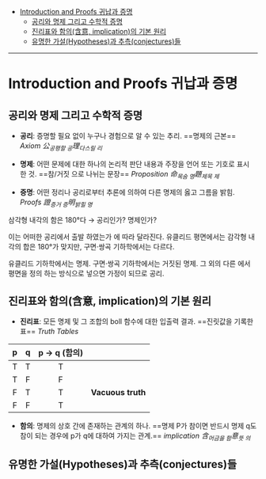 - [Introduction and Proofs 귀납과 증명](#introduction-and-proofs-귀납과-증명)
  - [공리와 명제 그리고 수학적 증명](#공리와-명제-그리고-수학적-증명)
  - [진리표와 함의(含意, implication)의 기본 원리](#진리표와-함의含意-implication의-기본-원리)
  - [유명한 가설(Hypotheses)과 추측(conjectures)들](#유명한-가설hypotheses과-추측conjectures들)
---

# Introduction and Proofs 귀납과 증명

## 공리와 명제 그리고 수학적 증명

- **공리**: 증명할 필요 없이 누구나 경험으로 알 수 있는 추리. 
  ==명제의 근본==
  *Axiom*
  *公<sub>공평할 공</sub>理<sub>다스릴 리</sub>*
  
- **명제**:  어떤 문제에 대한 하나의 논리적 판단 내용과 주장을 언어 또는 기호로 표시 한 것. 
  ==참/거짓 으로 나뉘는 문장==
  *Proposition*
  *命<sub>목숨 명</sub>題<sub>제목 제</sub>*

- **증명**: 어떤 정리나 공리로부터 추론에 의하여 다른 명제의 옳고 그름을 밝힘.
  *Proofs*
  *證<sub>증거 증</sub>明<sub>밝힐 명</sub>*
  
삼각형 내각의 함은 180°다 → 공리인가? 명제인가?

이는 어떠한 공리에서 출발 하였는가 에 따라 달라진다.
유클리드 평면에서는 감각형 내각의 합은 180°가 맞지만, 구면·쌍곡 기하학에서는 다르다.

유클리드 기하학에서는 명제.
구면·쌍곡 기하학에서는 거짓된 명제.
그 외의 다른 에서 평면을 정의 하는 방식으로 넣으면 가정이 되므로 공리.
## 진리표와 함의(含意, implication)의 기본 원리

- **진리표**: 모든 명제 및 그 조합의 boll 함수에 대한 입출력 결과.
  ==진릿값을 기록한 표==
  *Truth Tables*

|  p  |  q  | p → q (함의) |                   |
| :-: | :-: | :--------: | ----------------- |
|  T  |  T  |     T      |                   |
|  T  |  F  |     F      |                   |
|  F  |  T  |     T      | **Vacuous truth** |
|  F  |  F  |     T      |                   |

- **함의**: 명제의 상호 간에 존재하는 관계의 하나.
  ==명제 P가 참이면 반드시 명제 q도 참이 되는 경우에 p가 q에 대하여 가지는 관계.==
  *implication*
  *含<sub>머금을 함</sub>意<sub>뜻 의</sub>*


## 유명한 가설(Hypotheses)과 추측(conjectures)들 